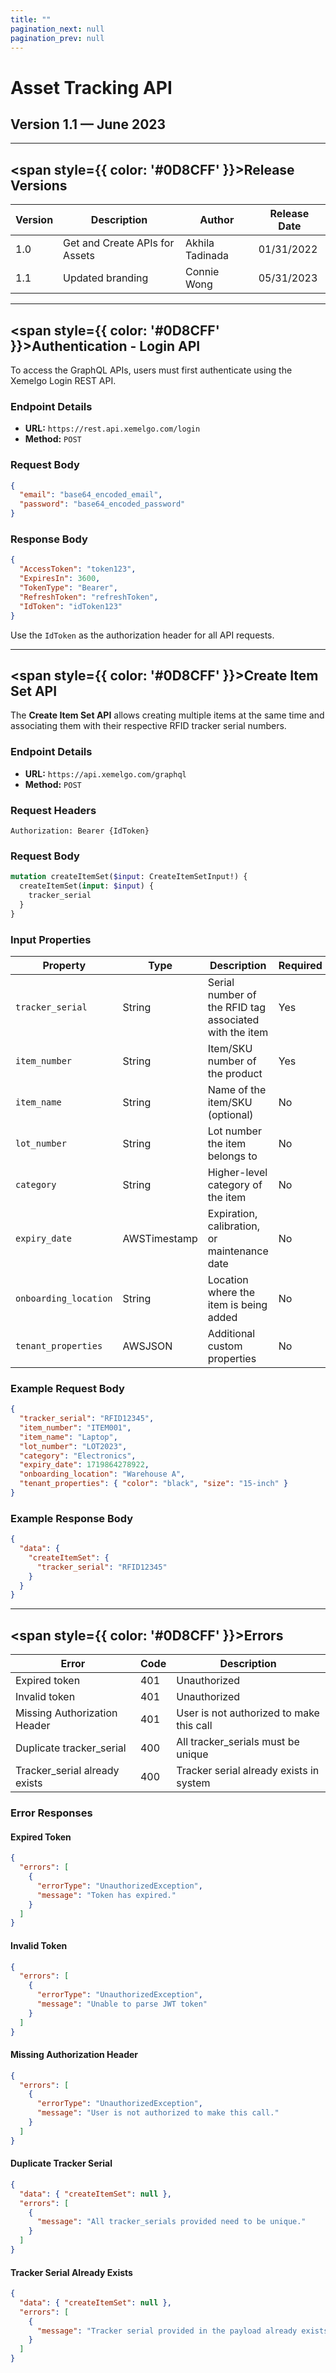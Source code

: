 ```yaml
---
title: ""
pagination_next: null
pagination_prev: null
---
```


<h1 style={{ color: '#0D8CFF' }}>Asset Tracking API</h1>

<h2>Version 1.1 — June 2023</h2>

---

## <span style={{ color: '#0D8CFF' }}>Release Versions</span>

| Version | Description                  | Author         | Release Date |
|---------|------------------------------|---------------|--------------|
| 1.0     | Get and Create APIs for Assets | Akhila Tadinada | 01/31/2022   |
| 1.1     | Updated branding             | Connie Wong   | 05/31/2023   |

---

## <span style={{ color: '#0D8CFF' }}>Authentication - Login API</span>

To access the GraphQL APIs, users must first authenticate using the Xemelgo Login REST API.

### Endpoint Details
- **URL:** `https://rest.api.xemelgo.com/login`
- **Method:** `POST`

### Request Body
```json
{
  "email": "base64_encoded_email",
  "password": "base64_encoded_password"
}
```

### Response Body
```json
{
  "AccessToken": "token123",
  "ExpiresIn": 3600,
  "TokenType": "Bearer",
  "RefreshToken": "refreshToken",
  "IdToken": "idToken123"
}
```

Use the `IdToken` as the authorization header for all API requests.

---

## <span style={{ color: '#0D8CFF' }}>Create Item Set API</span>

The **Create Item Set API** allows creating multiple items at the same time and associating them with their respective RFID tracker serial numbers.

### Endpoint Details
- **URL:** `https://api.xemelgo.com/graphql`
- **Method:** `POST`

### Request Headers
```http
Authorization: Bearer {IdToken}
```

### Request Body
```graphql
mutation createItemSet($input: CreateItemSetInput!) {
  createItemSet(input: $input) {
    tracker_serial
  }
}
```

### Input Properties

| Property          | Type          | Description                                      | Required |
|------------------|--------------|--------------------------------------------------|----------|
| `tracker_serial`  | String       | Serial number of the RFID tag associated with the item | Yes      |
| `item_number`     | String       | Item/SKU number of the product                   | Yes      |
| `item_name`       | String       | Name of the item/SKU (optional)                  | No       |
| `lot_number`      | String       | Lot number the item belongs to                   | No       |
| `category`        | String       | Higher-level category of the item                | No       |
| `expiry_date`     | AWSTimestamp | Expiration, calibration, or maintenance date     | No       |
| `onboarding_location` | String   | Location where the item is being added           | No       |
| `tenant_properties` | AWSJSON   | Additional custom properties                     | No       |

### Example Request Body
```json
{
  "tracker_serial": "RFID12345",
  "item_number": "ITEM001",
  "item_name": "Laptop",
  "lot_number": "LOT2023",
  "category": "Electronics",
  "expiry_date": 1719864278922,
  "onboarding_location": "Warehouse A",
  "tenant_properties": { "color": "black", "size": "15-inch" }
}
```

### Example Response Body
```json
{
  "data": {
    "createItemSet": {
      "tracker_serial": "RFID12345"
    }
  }
}
```

---

## <span style={{ color: '#0D8CFF' }}>Errors</span>

| Error                         | Code | Description                                |
|-------------------------------|------|--------------------------------------------|
| Expired token                 | 401  | Unauthorized                               |
| Invalid token                 | 401  | Unauthorized                               |
| Missing Authorization Header  | 401  | User is not authorized to make this call  |
| Duplicate tracker_serial      | 400  | All tracker_serials must be unique        |
| Tracker_serial already exists | 400  | Tracker serial already exists in system   |

### Error Responses
#### Expired Token
```json
{
  "errors": [
    {
      "errorType": "UnauthorizedException",
      "message": "Token has expired."
    }
  ]
}
```
#### Invalid Token
```json
{
  "errors": [
    {
      "errorType": "UnauthorizedException",
      "message": "Unable to parse JWT token"
    }
  ]
}
```
#### Missing Authorization Header
```json
{
  "errors": [
    {
      "errorType": "UnauthorizedException",
      "message": "User is not authorized to make this call."
    }
  ]
}
```
#### Duplicate Tracker Serial
```json
{
  "data": { "createItemSet": null },
  "errors": [
    {
      "message": "All tracker_serials provided need to be unique."
    }
  ]
}
```
#### Tracker Serial Already Exists
```json
{
  "data": { "createItemSet": null },
  "errors": [
    {
      "message": "Tracker serial provided in the payload already exists in the system."
    }
  ]
}
```


